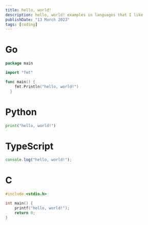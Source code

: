 ```yaml
---
title: hello, world!
description: hello, world! examples in languages that I like
publishDate: "13 March 2023"
tags: [coding]
---
```



# Go

```go
package main

import "fmt"

func main() {
    fmt.Println("hello, world!")
  }
```

# Python

```py
print("hello, world!")
```

# TypeScript

```js
console.log("hello, world!");
```


# C
```c 
#include <stdio.h>

int main() {
    printf("hello, world!");
    return 0;
}
```
